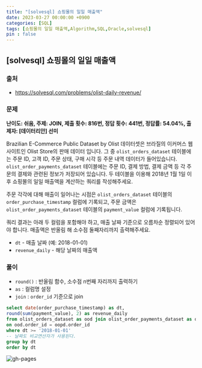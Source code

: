 ```yaml
---
title: "[solvesql] 쇼핑몰의 일일 매출액"
date: 2023-03-27 00:00:00 +0900
categories: [SQL]
tags: [쇼핑몰의 일일 매출액,Algorithm,SQL,Oracle,solvesql]
pin : false
---
```


## [solvesql] 쇼핑몰의 일일 매출액

### 출처
- <a href="https://solvesql.com/problems/olist-daily-revenue/" target="_blank"> https://solvesql.com/problems/olist-daily-revenue/ </a>

### 문제

**난이도: 쉬움, 주제: JOIN, 제출 횟수: 816번, 정답 횟수: 441번, 정답률: 54.04%, 출제자: [데이터리안] 선미**

Brazilian E-Commerce Public Dataset by Olist 데이터셋은 브라질의 이커머스 웹사이트인 Olist Store의 판매 데이터 입니다. 그 중 `olist_orders_dataset` 테이블에는 주문 ID, 고객 ID, 주문 상태, 구매 시각 등 주문 내역 데이터가 들어있습니다. `olist_order_payments_dataset` 테이블에는 주문 ID, 결제 방법, 결제 금액 등 각 주문의 결제와 관련된 정보가 저장되어 있습니다. 두 테이블을 이용해 2018년 1월 1일 이후 쇼핑몰의 일일 매출액을 계산하는 쿼리를 작성해주세요.

주문 각각에 대해 매출이 일어나는 시점은 `olist_orders_dataset` 테이블의 `order_purchase_timestamp` 컬럼에 기록되고, 주문 금액은 `olist_order_payments_dataset` 테이블의 `payment_value` 컬럼에 기록됩니다.

쿼리 결과는 아래 두 컬럼을 포함해야 하고, 매출 날짜 기준으로 오름차순 정렬되어 있어야 합니다. 매출액은 반올림 해 소수점 둘째자리까지 출력해주세요.

- `dt` - 매출 날짜 (예: 2018-01-01)
- `revenue_daily` - 해당 날짜의 매출액

### 풀이
- `round()` : 반올림 함수, 소수점 n번째 자리까지 출력하기
- `as` : 컬럼명 설정
- `join` : `order_id` 기준으로 join
```sql
select date(order_purchase_timestamp) as dt,
round(sum(payment_value), 2) as revenue_daily
from olist_orders_dataset as ood join olist_order_payments_dataset as oopd
on ood.order_id = oopd.order_id
where dt >= '2018-01-01'
-- 날짜도 비교연산자가 사용된다.
group by dt
order by dt
```

![gh-pages](../../../assets/img/favicons/android-chrome-256x256.png)
